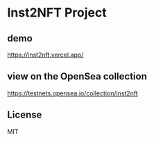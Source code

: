 # Inst2NFT Project
## demo
https://inst2nft.vercel.app/

## view on the OpenSea collection
https://testnets.opensea.io/collection/inst2nft
## License
MIT
